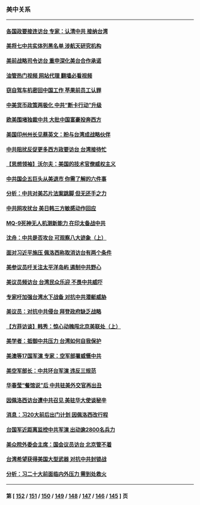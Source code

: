 ### 美中关系
---
#### [各国政要接连访台 专家：认清中共 接纳台湾](../../pages/nf1412576/n13807965.md?08240445) 
#### [美将七中共实体列黑名单 涉航天研究机构](../../pages/nf1412576/n13808533.md?08240445) 
#### [美前战略司令访台 重申深化美台合作承诺](../../pages/nf1412576/n13808240.md?08240445) 
#### [油管热门视频 网站代理 翻墙必看视频](http://209.222.30.114:81/youtube.html?08240445)
#### [窃自驾车机密回中国工作 苹果前员工认罪](../../pages/nf1412576/n13808034.md?08240445) 
#### [中美货币政策两极化 中共“断卡行动”升级](../../pages/nf1412576/n13807808.md?08240445) 
#### [欧美围堵独裁中共 大批中国富豪投奔西方](../../pages/nf1412576/n13807782.md?08240445) 
#### [美国印州州长见蔡英文：盼与台湾成战略伙伴](../../pages/nf1412576/n13807538.md?08240445) 
#### [中共阻扰反促更多西方政要访台 台湾接待忙](../../pages/nf1412576/n13807337.md?08240445) 
#### [【思想领袖】沃尔夫：美国的技术官僚威权主义](../../pages/nf1412576/n13798274.md?08240445) 
#### [中共国企五巨头从美退市 你需了解的六件事](../../pages/nf1412576/n13807245.md?08240445) 
#### [分析：中共对美芯片法案跳脚 但无还手之力](../../pages/nf1412576/n13806771.md?08240445) 
#### [中共网攻扰台 美日韩三方敏感动作回应](../../pages/nf1412576/n13806968.md?08240445) 
#### [MQ-9死神无人机测新能力 在印太备战中共](../../pages/nf1412576/n13805652.md?08240445) 
#### [沈舟：中共是否攻台 可观察八大迹象（上）](../../pages/nf1412576/n13806866.md?08240445) 
#### [面对习近平施压 佩洛西称取消访台有两个条件](../../pages/nf1412576/n13806776.md?08240445) 
#### [美参议员吁关注太平洋岛屿 遏制中共野心](../../pages/nf1412576/n13806666.md?08240445) 
#### [美议员频访台 台湾民众乐迎 不畏中共威吓](../../pages/nf1412576/n13806526.md?08240445) 
#### [专家吁加强台湾水下战备 对抗中共潜艇威胁](../../pages/nf1412576/n13806530.md?08240445) 
#### [美议员：对抗中共侵台 拜登政府缺乏战略](../../pages/nf1412576/n13806399.md?08240445) 
#### [【方菲访谈】韩秀：惊心动魄闯北京美联处（上）](../../pages/nf1412576/n13806018.md?08240445) 
#### [美学者：抵御中共压力 台湾如何自我保护](../../pages/nf1412576/n13806267.md?08240445) 
#### [美澳等17国军演 专家：空军部署威慑中共](../../pages/nf1412576/n13806319.md?08240445) 
#### [美空军部长：中共环台军演 违反三规范](../../pages/nf1412576/n13806291.md?08240445) 
#### [华春莹“餐馆说”后 中共驻美外交官再出丑](../../pages/nf1412576/n13806258.md?08240445) 
#### [因佩洛西访台遭中共召见 美驻华大使谈秘辛](../../pages/nf1412576/n13806176.md?08240445) 
#### [消息：习20大前后出门计划 因佩洛西改行程](../../pages/nf1412576/n13806160.md?08240445) 
#### [台国军近距离监控中共军演 出动逾2800名兵力](../../pages/nf1412576/n13805973.md?08240445) 
#### [美众院外委会主席：国会议员访台 北京管不着](../../pages/nf1412576/n13806000.md?08240445) 
#### [台湾希望获得美国大型武器 对抗中共封锁战](../../pages/nf1412576/n13805928.md?08240445) 
#### [分析：习二十大前面临内外压力 需到处救火](../../pages/nf1412576/n13805569.md?08240445) 

---
#### 第 [ [152](./152.md?08240445) / [151](./151.md?08240445) / [150](./150.md?08240445) / [149](./149.md?08240445) / [148](./148.md?08240445) / [147](./147.md?08240445) / [146](./146.md?08240445) / [145](./145.md?08240445) ] 页
